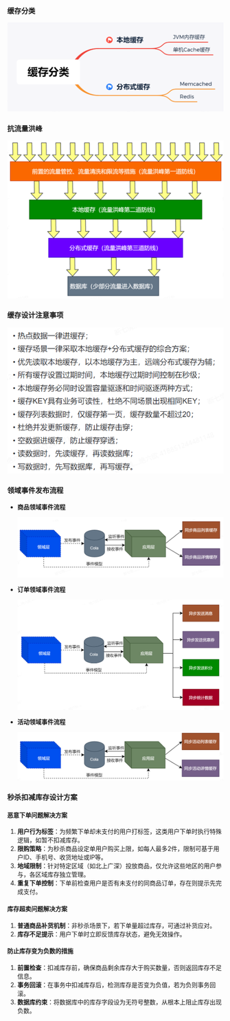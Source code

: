 ### 缓存分类

![缓存分类](./images/img_1.png)

### 抗流量洪峰

![抗流量洪峰](./images/img_2.png)

### 缓存设计注意事项

![缓存设计要点](./images/img_3.png)

### 领域事件发布流程

- **商品领域事件流程**

  ![商品领域事件](./images/img_4.png)

- **订单领域事件流程**

  ![订单领域事件](./images/img_5.png)

- **活动领域事件流程**

  ![活动领域事件](./images/img_6.png)

### 秒杀扣减库存设计方案

#### 恶意下单问题解决方案

1. **用户行为标签**：为频繁下单却未支付的用户打标签，这类用户下单时执行特殊逻辑，如暂不扣减库存。
2. **限购策略**：为秒杀商品设定单用户购买上限，如每人最多2件，限制可基于用户ID、手机号、收货地址或IP等。
3. **地域限制**：针对特定区域（如北上广深）投放商品，仅允许这些地区的用户参与，各区域库存独立管理。
4. **重复下单控制**：下单前检查用户是否有未支付的同商品订单，存在则提示先完成支付。

#### 库存超卖问题解决方案

1. **普通商品补货机制**：非秒杀场景下，若下单量超过库存，可通过补货应对。
2. **库存不足提示**：用户下单时立即反馈库存状态，避免无效操作。

#### 防止库存变为负数的措施

1. **前置检查**：扣减库存前，确保商品剩余库存大于购买数量，否则返回库存不足信息。
2. **事务回滚**：在事务中扣减库存后，检测库存是否变为负值，若为负则事务回滚。
3. **数据库约束**：将数据库中的库存字段设为无符号整数，从根本上阻止库存出现负数。